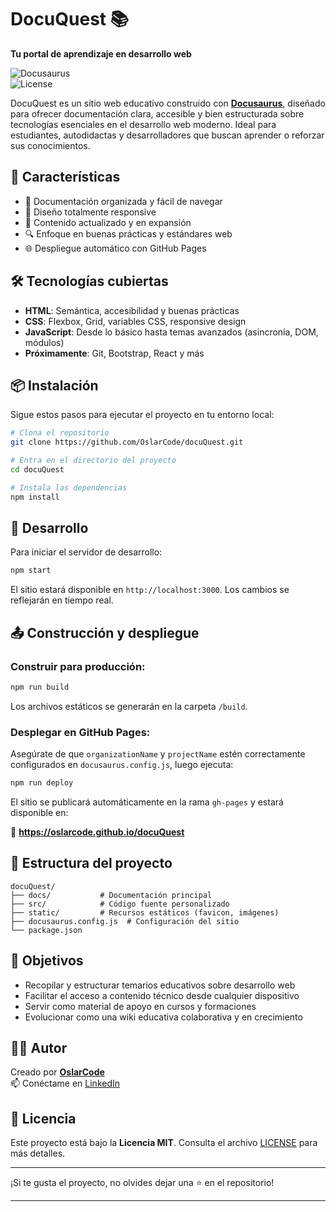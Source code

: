 # DocuQuest 📚

**Tu portal de aprendizaje en desarrollo web**

![Docusaurus](https://img.shields.io/badge/Docusaurus-2.0.0-blue?style=for-the-badge&logo=docusaurus)  
![License](https://img.shields.io/badge/License-MIT-green?style=for-the-badge)

DocuQuest es un sitio web educativo construido con **[Docusaurus](https://docusaurus.io/)**, diseñado para ofrecer documentación clara, accesible y bien estructurada sobre tecnologías esenciales en el desarrollo web moderno. Ideal para estudiantes, autodidactas y desarrolladores que buscan aprender o reforzar sus conocimientos.

## 🚀 Características

- 📖 Documentación organizada y fácil de navegar
- 📱 Diseño totalmente responsive
- 🎯 Contenido actualizado y en expansión
- 🔍 Enfoque en buenas prácticas y estándares web
- 🌐 Despliegue automático con GitHub Pages

## 🛠️ Tecnologías cubiertas

- **HTML**: Semántica, accesibilidad y buenas prácticas
- **CSS**: Flexbox, Grid, variables CSS, responsive design
- **JavaScript**: Desde lo básico hasta temas avanzados (asincronía, DOM, módulos)
- **Próximamente**: Git, Bootstrap, React y más

## 📦 Instalación

Sigue estos pasos para ejecutar el proyecto en tu entorno local:

```bash
# Clona el repositorio
git clone https://github.com/OslarCode/docuQuest.git

# Entra en el directorio del proyecto
cd docuQuest

# Instala las dependencias
npm install
```

## 🧪 Desarrollo

Para iniciar el servidor de desarrollo:

```bash
npm start
```

El sitio estará disponible en `http://localhost:3000`. Los cambios se reflejarán en tiempo real.

## 📤 Construcción y despliegue

### Construir para producción:

```bash
npm run build
```

Los archivos estáticos se generarán en la carpeta `/build`.

### Desplegar en GitHub Pages:

Asegúrate de que `organizationName` y `projectName` estén correctamente configurados en `docusaurus.config.js`, luego ejecuta:

```bash
npm run deploy
```

El sitio se publicará automáticamente en la rama `gh-pages` y estará disponible en:

🔗 **https://oslarcode.github.io/docuQuest**

## 📁 Estructura del proyecto

```
docuQuest/
├── docs/           # Documentación principal
├── src/            # Código fuente personalizado
├── static/         # Recursos estáticos (favicon, imágenes)
├── docusaurus.config.js  # Configuración del sitio
└── package.json
```

## 🎯 Objetivos

- Recopilar y estructurar temarios educativos sobre desarrollo web
- Facilitar el acceso a contenido técnico desde cualquier dispositivo
- Servir como material de apoyo en cursos y formaciones
- Evolucionar como una wiki educativa colaborativa y en crecimiento

## 👨‍💻 Autor

Creado por **[OslarCode](https://github.com/OslarCode)**  
📫 Conéctame en [LinkedIn](https://www.linkedin.com/in/oslar-code-036438328/)

## 📄 Licencia

Este proyecto está bajo la **Licencia MIT**. Consulta el archivo [LICENSE](LICENSE) para más detalles.

---

¡Si te gusta el proyecto, no olvides dejar una ⭐ en el repositorio!

---
